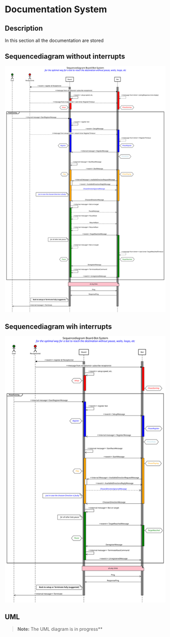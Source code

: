 # Documentation System

## Description

In this section all the documentation are stored

## Sequencediagram without interrupts

![Sequencediagram](../img/Sequencediagram_without.svg)

## Sequencediagram wih interrupts

![Sequencediagram](../img/Sequencediagram_with.svg)

## UML

> **Note:** The UML diagram is in progress**